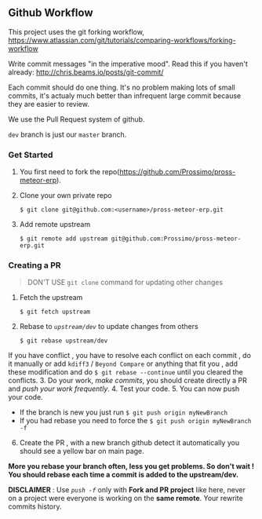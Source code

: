 ## Github Workflow

This project uses the git forking workflow, https://www.atlassian.com/git/tutorials/comparing-workflows/forking-workflow

Write commit messages "in the imperative mood". Read this if you haven't already: http://chris.beams.io/posts/git-commit/

Each commit should do one thing. It's no problem making lots of small commits, it's actualy much better than infrequent large commit because they are easier to review.

We use the Pull Request system of github.

`dev` branch is just our `master` branch.



### Get Started

1. You first need to fork the repo(https://github.com/Prossimo/pross-meteor-erp).
2. Clone your own private repo
    ```
    $ git clone git@github.com:<username>/pross-meteor-erp.git
    ```

3. Add remote upstream
    ```
    $ git remote add upstream git@github.com:Prossimo/pross-meteor-erp.git
    ```

### Creating a PR

> DON'T USE `git clone` command for updating other changes

1. Fetch the upstream 
    ```
    $ git fetch upstream
    ```
    
2. Rebase to *`upstream/dev`* to update changes from others
    ```
    $ git rebase upstream/dev
    ```
    
  If you have conflict , you have to resolve each conflict on each commit , do it manually or add `kdiff3` / `Beyond Compare` or anything that fit you , add these modification and do ```$ git rebase --continue``` until you cleared the conflicts.
3. Do your work, *make commits*, you should create directly a PR and *push your work frequently*.
4. Test your code.
5. You can now push your code.
  * If the branch is new you just run ```$ git push origin myNewBranch``` 
  * If you had rebase you need to force the ```$ git push origin myNewBranch -f```
6. Create the PR , with a new branch github detect it automatically you should see a yellow bar on main page.

**More you rebase your branch often, less you get problems. So don't wait ! You should rebase each time a commit is added to the upstream/dev.**

**DISCLAIMER** : Use *`push -f`* only with **Fork and PR project** like here, never on a project were everyone is working on the **same remote**. Your rewrite commits history.
